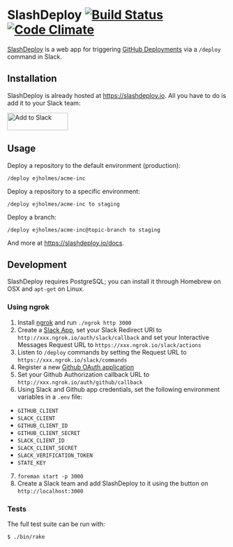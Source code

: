 # SlashDeploy [![Build Status](https://travis-ci.org/ejholmes/slashdeploy.svg?branch=master)](https://travis-ci.org/ejholmes/slashdeploy) [![Code Climate](https://codeclimate.com/github/ejholmes/slashdeploy/badges/gpa.svg)](https://codeclimate.com/github/ejholmes/slashdeploy)

[SlashDeploy](https://slashdeploy.io) is a web app for triggering [GitHub Deployments](https://developer.github.com/v3/repos/deployments/) via a `/deploy` command in Slack.

## Installation

SlashDeploy is already hosted at https://slashdeploy.io. All you have to do is add it to your Slack team:

<a href="https://slashdeploy.io/slack/install"><img alt="Add to Slack" height="40" width="139" src="https://platform.slack-edge.com/img/add_to_slack@2x.png"></a>

## Usage

Deploy a repository to the default environment (production):

```console
/deploy ejholmes/acme-inc
```

Deploy a repository to a specific environment:

```console
/deploy ejholmes/acme-inc to staging
```

Deploy a branch:

```console
/deploy ejholmes/acme-inc@topic-branch to staging
```

And more at <https://slashdeploy.io/docs>.

## Development

SlashDeploy requires PostgreSQL; you can install it through Homebrew on OSX and `apt-get` on Linux.

### Using ngrok

1. Install [ngrok](https://ngrok.com/) and run `./ngrok http 3000`
2. Create a [Slack App](https://api.slack.com/apps/new), set your Slack Redirect URI to `http://xxx.ngrok.io/auth/slack/callback` and set your Interactive Messages Request URL to `https://xxx.ngrok.io/slack/actions`
3. Listen to `/deploy` commands by setting the Request URL to `https://xxx.ngrok.io/slack/commands`
4. Register a new [Github OAuth application](https://github.com/settings/applications/new)
5. Set your Github Authorization callback URL to `http://xxx.ngrok.io/auth/github/callback`
6. Using Slack and Github app credentials, set the following environment variables in a `.env` file:
  - `GITHUB_CLIENT`
  - `SLACK_CLIENT`
  - `GITHUB_CLIENT_ID`
  - `GITHUB_CLIENT_SECRET`
  - `SLACK_CLIENT_ID`
  - `SLACK_CLIENT_SECRET`
  - `SLACK_VERIFICATION_TOKEN`
  - `STATE_KEY`
7. `foreman start -p 3000`
8. Create a Slack team and add SlashDeploy to it using the button on `http://localhost:3000`

### Tests

The full test suite can be run with:

```
$ ./bin/rake
```
